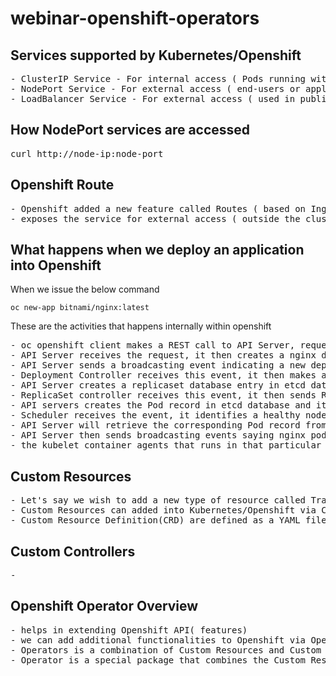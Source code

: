 # webinar-openshift-operators
## Services supported by Kubernetes/Openshift
<pre>
- ClusterIP Service - For internal access ( Pods running within the same Openshift cluster can access )  
- NodePort Service - For external access ( end-users or applications running outside Openshift cluster can access )
- LoadBalancer Service - For external access ( used in public cloud environment like AWS, Azure, GCP, etc.,)
</pre>

## How NodePort services are accessed
<pre>
curl http://node-ip:node-port
</pre>

## Openshift Route
<pre>
- Openshift added a new feature called Routes ( based on Ingress )
- exposes the service for external access ( outside the cluster )  
</pre>

## What happens when we deploy an application into Openshift
When we issue the below command
```
oc new-app bitnami/nginx:latest
```
These are the activities that happens internally within openshift
<pre>
- oc openshift client makes a REST call to API Server, requesting it to create deployment nginx
- API Server receives the request, it then creates a nginx deployment datbase record in etcd database
- API Server sends a broadcasting event indicating a new deployment by name nginx is created
- Deployment Controller receives this event, it then makes a REST call to API Server requesting it to create a replicaset for the nginx deployment
- API Server creates a replicaset database entry in etcd database and its sends broadcasting event indicating a new ReplicaSet resource is created
- ReplicaSet controller receives this event, it then sends REST call to API Server to create number of Pods as defined in the replicaset
- API servers creates the Pod record in etcd database and it sends broadcasting events saying new Pod created
- Scheduler receives the event, it identifies a healthy node where the new Pod can be deployed, it sends the scheduling recommendation to API Server via REST call
- API Server will retrieve the corresponding Pod record from etcd database and then it updates the scheduling details that came from scheduler
- API Server then sends broadcasting events saying nginx pod scheduled on to so and so node
- the kubelet container agents that runs in that particular node receives the event, it then gets to know what container image must be used to the create Pod containers, it pulls the container image, it creates the containers, starts the container and reports the status back to API server via REST call
</pre>  

## Custom Resources
<pre>
- Let's say we wish to add a new type of resource called Training into Openshift cluster, then we need to create a Custom Resource called Training
- Custom Resources can added into Kubernetes/Openshift via Custom Resource Definitions
- Custom Resource Definition(CRD) are defined as a YAML file
</pre>

## Custom Controllers
<pre>
- 
</pre>

## Openshift Operator Overview
<pre>
- helps in extending Openshift API( features)
- we can add additional functionalities to Openshift via Operators
- Operators is a combination of Custom Resources and Custom Controllers
- Operator is a special package that combines the Custom Resources and Custom Controllers in a way Openshift will allow us to install into Openshift Orchestration Platform

</pre>
